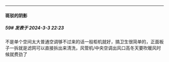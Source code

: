 ﻿
*****

####  斑驳的阴影  
##### 59#       发表于 2024-3-3 22:23

不是单个空间太大普通空调够不过来的话一般柜机就好，搞卫生很简单的，正面板子一拆就是滤网可以直接拆出来清洗，风管机/中央空调出风口高冬天要吹暖风时候就费劲了


